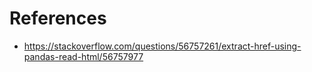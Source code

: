 # References

* https://stackoverflow.com/questions/56757261/extract-href-using-pandas-read-html/56757977